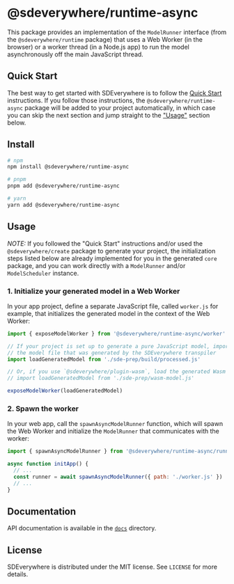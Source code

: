 # @sdeverywhere/runtime-async

This package provides an implementation of the `ModelRunner` interface (from the `@sdeverywhere/runtime` package) that uses a Web Worker (in the browser) or a worker thread (in a Node.js app) to run the model asynchronously off the main JavaScript thread.

## Quick Start

The best way to get started with SDEverywhere is to follow the [Quick Start](https://github.com/climateinteractive/SDEverywhere#quick-start) instructions.
If you follow those instructions, the `@sdeverywhere/runtime-async` package will be added to your project automatically, in which case you can skip the next section and jump straight to the ["Usage"](#usage) section below.

## Install

```sh
# npm
npm install @sdeverywhere/runtime-async

# pnpm
pnpm add @sdeverywhere/runtime-async

# yarn
yarn add @sdeverywhere/runtime-async
```

## Usage

_NOTE:_ If you followed the "Quick Start" instructions and/or used the
`@sdeverywhere/create` package to generate your project, the initialization
steps listed below are already implemented for you in the generated `core` package,
and you can work directly with a `ModelRunner` and/or `ModelScheduler` instance.

### 1. Initialize your generated model in a Web Worker

In your app project, define a separate JavaScript file, called
`worker.js` for example, that initializes the generated model in the
context of the Web Worker:

```js
import { exposeModelWorker } from '@sdeverywhere/runtime-async/worker'

// If your project is set up to generate a pure JavaScript model, import
// the model file that was generated by the SDEverywhere transpiler
import loadGeneratedModel from './sde-prep/build/processed.js'

// Or, if you use `@sdeverywhere/plugin-wasm`, load the generated Wasm model
// import loadGeneratedModel from './sde-prep/wasm-model.js'

exposeModelWorker(loadGeneratedModel)
```

### 2. Spawn the worker

In your web app, call the `spawnAsyncModelRunner` function, which will
spawn the Web Worker and initialize the `ModelRunner` that communicates
with the worker:

```js
import { spawnAsyncModelRunner } from '@sdeverywhere/runtime-async/runner'

async function initApp() {
  // ...
  const runner = await spawnAsyncModelRunner({ path: './worker.js' })
  // ...
}
```

## Documentation

API documentation is available in the [`docs`](./docs/index.md) directory.

## License

SDEverywhere is distributed under the MIT license. See `LICENSE` for more details.
